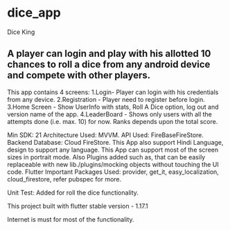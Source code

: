 # dice_app

Dice King

## A player can login and play with his allotted 10 chances to roll a dice from any android device and compete with other players.

This app contains 4 screens:
1.Login- Player can login with his credentials from any device.
2.Registration - Player need to register before login.
3.Home Screen - Show UserInfo with stats, Roll A Dice option, log out and version name of the app.
4.LeaderBoard - Shows only users with all the attempts done (i.e. max. 10) for now. Ranks depends upon the total score.

Min SDK: 21
Architecture Used: MVVM.
API Used: FireBaseFireStore.
Backend Database: Cloud FireStore.
This App also support Hindi Language, design to support any language.
This App can support most of the screen sizes in portrait mode.
Also Plugins added such as, that can be easily replaceable with new lib./plugins/mocking objects without touching the UI code.
Flutter Important Packages Used: provider, get_it, easy_localization, cloud_firestore, refer pubspec for more.

Unit Test: Added for roll the dice functionality.

This project built with flutter stable version - 1.17.1

Internet is must for most of the functionality.
